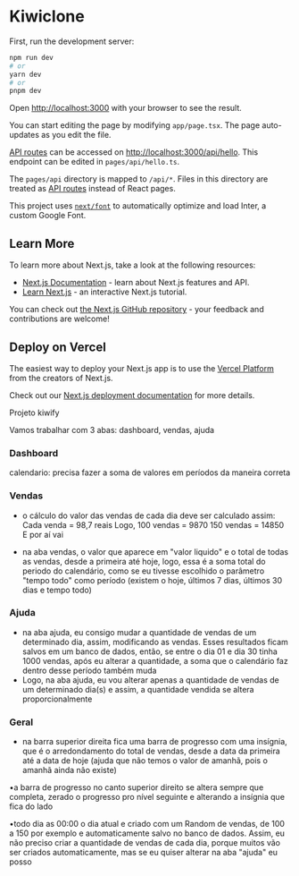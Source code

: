 # Kiwiclone

First, run the development server:

```bash
npm run dev
# or
yarn dev
# or
pnpm dev
```

Open [http://localhost:3000](http://localhost:3000) with your browser to see the result.

You can start editing the page by modifying `app/page.tsx`. The page auto-updates as you edit the file.

[API routes](https://nextjs.org/docs/api-routes/introduction) can be accessed on [http://localhost:3000/api/hello](http://localhost:3000/api/hello). This endpoint can be edited in `pages/api/hello.ts`.

The `pages/api` directory is mapped to `/api/*`. Files in this directory are treated as [API routes](https://nextjs.org/docs/api-routes/introduction) instead of React pages.

This project uses [`next/font`](https://nextjs.org/docs/basic-features/font-optimization) to automatically optimize and load Inter, a custom Google Font.

## Learn More

To learn more about Next.js, take a look at the following resources:

- [Next.js Documentation](https://nextjs.org/docs) - learn about Next.js features and API.
- [Learn Next.js](https://nextjs.org/learn) - an interactive Next.js tutorial.

You can check out [the Next.js GitHub repository](https://github.com/vercel/next.js/) - your feedback and contributions are welcome!

## Deploy on Vercel

The easiest way to deploy your Next.js app is to use the [Vercel Platform](https://vercel.com/new?utm_medium=default-template&filter=next.js&utm_source=create-next-app&utm_campaign=create-next-app-readme) from the creators of Next.js.

Check out our [Next.js deployment documentation](https://nextjs.org/docs/deployment) for more details.

Projeto kiwify

Vamos trabalhar com 3 abas: dashboard, vendas, ajuda

### Dashboard
calendario: precisa fazer a soma de valores em períodos da maneira correta

### Vendas
- o cálculo do valor das vendas de cada dia deve ser calculado assim: Cada venda = 98,7 reais 
Logo, 100 vendas = 9870
150 vendas = 14850
E por aí vai

- na aba vendas, o valor que aparece em "valor liquido" e o total de todas as vendas, desde a primeira até hoje, logo, essa é a soma total do periodo do calendário, como se eu tivesse escolhido o parâmetro "tempo todo" como período (existem o hoje, últimos 7 dias, últimos 30 dias e tempo todo)

### Ajuda
- na aba ajuda, eu consigo mudar a quantidade de vendas de um determinado dia, assim, modificando as vendas. Esses resultados ficam salvos em um banco de dados, então, se entre o dia 01 e dia 30 tinha 1000 vendas, após eu alterar a quantidade, a soma que o calendário faz dentro desse período também muda
- Logo, na aba ajuda, eu vou alterar apenas a quantidade de vendas de um determinado dia(s) e assim, a quantidade vendida se altera proporcionalmente

### Geral

- na barra superior direita fica uma barra de progresso com uma insígnia, que é o arredondamento do total de vendas, desde a data da primeira até a data de hoje (ajuda que não temos o valor de amanhã, pois o amanhã ainda não existe)

•a barra de progresso no canto superior direito se altera sempre que completa, zerado o progresso pro nível seguinte e alterando a insígnia que fica do lado

•todo dia as 00:00 o dia atual e criado com um Random de vendas, de 100 a 150 por exemplo e automaticamente salvo no banco de dados. Assim, eu não preciso criar a quantidade de vendas de cada dia, porque muitos vão ser criados automaticamente, mas se eu quiser alterar na aba "ajuda" eu posso

